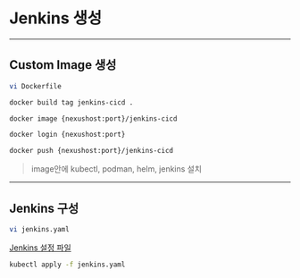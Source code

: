 # Jenkins 생성

---

## Custom Image 생성

```bash
vi Dockerfile

docker build tag jenkins-cicd .

docker image {nexushost:port}/jenkins-cicd

docker login {nexushost:port}

docker push {nexushost:port}/jenkins-cicd

```
> image안에 kubectl, podman, helm, jenkins 설치

---

## Jenkins 구성

```bash
vi jenkins.yaml
```

[Jenkins 설정 파일](./jenkins.yaml)

```bash
kubectl apply -f jenkins.yaml
```
